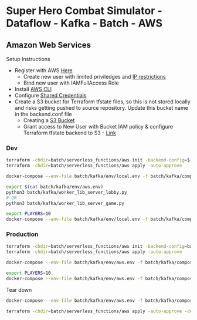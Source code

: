 # Super Hero Combat Simulator - Dataflow - Kafka - Batch - AWS

## Amazon Web Services

Setup Instructions
 * Register with AWS [Here](https://portal.aws.amazon.com/gp/aws/developer/registration/index.html)
   * Create new user with limited priviledges and [IP restrictions](https://docs.aws.amazon.com/IAM/latest/UserGuide/reference_policies_examples_aws_deny-ip.html)
   * Bind new user with IAMFullAccess Role
 * Install [AWS CLI](https://docs.aws.amazon.com/IAM/latest/UserGuide/reference_policies_examples_aws_deny-ip.html)
 * Configure [Shared Credentials](https://docs.aws.amazon.com/cli/latest/userguide/cli-configure-files.html)
 * Create a S3 bucket for Terraform tfstate files, so this is not stored locally and risks getting pushed to source repository. Update this bucket name in the backend.conf file
   * Creating a [S3 Bucket]()
   * Grant access to New User with Bucket IAM policy & configure Terraform tfstate backend to S3 - [Link](https://developer.hashicorp.com/terraform/language/settings/backends/s3)

### Dev
```bash
terraform -chdir=batch/serverless_functions/aws init -backend-config=$(pwd)/batch/serverless_functions/aws/backend.conf && \
terraform -chdir=batch/serverless_functions/aws apply -auto-approve

docker-compose --env-file batch/kafka/env/local.env -f batch/kafka/compose/docker-compose.local.yml up -d redis build_db zookeeper kafka kafka-ui
```

```bash
export $(cat batch/kafka/env/aws.env)
python3 batch/kafka/worker_lib_server_lobby.py
# OR
python3 batch/kafka/worker_lib_server_game.py
```

```bash
export PLAYERS=10
docker-compose --env-file batch/kafka/env/local.env -f batch/kafka/compose/docker-compose.local.yml up --scale player=${PLAYERS} --scale worker_lib_server_game=0 --scale worker_lib_server_lobby=0
```


### Production
```bash
terraform -chdir=batch/serverless_functions/aws init -backend-config=backend.conf && \
terraform -chdir=batch/serverless_functions/aws apply -auto-approve

docker-compose --env-file batch/kafka/env/aws.env -f batch/kafka/compose/docker-compose.aws.yml up -d zookeeper kafka kafka-ui

export PLAYERS=10
docker-compose --env-file batch/kafka/env/aws.env -f batch/kafka/compose/docker-compose.aws.yml up --scale player=${PLAYERS}
```

Tear down

```bash
docker-compose --env-file batch/kafka/env/aws.env -f batch/kafka/compose/docker-compose.aws.yml down

terraform -chdir=batch/serverless_functions/aws apply -auto-approve -destroy
```

